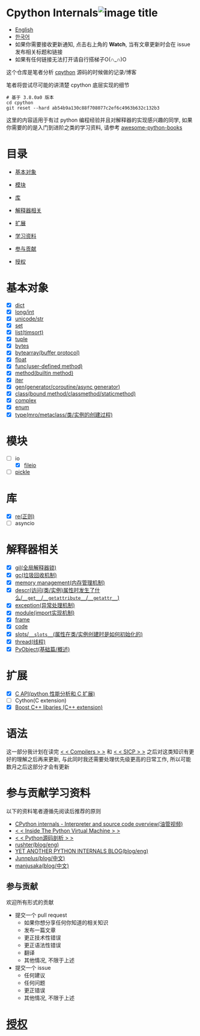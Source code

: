 # Cpython Internals![image title](http://www.zpoint.xyz:8080/count/tag.svg?url=github%2FCPython-Internals-CN)

* [English](https://github.com/zpoint/CPython-Internals/blob/master/README.md)
* [한국어](https://github.com/zpoint/CPython-Internals/blob/master/README_KR.md)
* 如果你需要接收更新通知, 点击右上角的 **Watch**, 当有文章更新时会在 issue 发布相关标题和链接
* 如果有任何链接无法打开请自行搭梯子O(∩_∩)O

这个仓库是笔者分析 [cpython](https://github.com/python/cpython) 源码的时候做的记录/博客

笔者将尝试尽可能的讲清楚 cpython 底层实现的细节

```shell script
# 基于 3.8.0a0 版本
cd cpython
git reset --hard ab54b9a130c88f708077c2ef6c4963b632c132b3

```

这里的内容适用于有过 python 编程经验并且对解释器的实现感兴趣的同学, 如果你需要的的是入门到进阶之类的学习资料, 请参考 [awesome-python-books](https://github.com/Junnplus/awesome-python-books/blob/master/README-ZH_CN.md)


# 目录

* [基本对象](#基本对象)
* [模块](#模块)
* [库](#库)
* [解释器相关](#解释器相关)
* [扩展](#扩展)
* [学习资料](#学习资料)
* [参与贡献](#参与贡献)

* [授权](#授权)


# 基本对象
- [x] [dict](https://github.com/zpoint/CPython-Internals/blob/master/BasicObject/dict/dict_cn.md)
- [x] [long/int](https://github.com/zpoint/CPython-Internals/blob/master/BasicObject/long/long_cn.md)
- [x] [unicode/str](https://github.com/zpoint/CPython-Internals/blob/master/BasicObject/str/str_cn.md)
- [x] [set](https://github.com/zpoint/CPython-Internals/blob/master/BasicObject/set/set_cn.md)
- [x] [list(timsort)](https://github.com/zpoint/CPython-Internals/blob/master/BasicObject/list/list_cn.md)
- [x] [tuple](https://github.com/zpoint/CPython-Internals/blob/master/BasicObject/tuple/tuple_cn.md)
- [x] [bytes](https://github.com/zpoint/CPython-Internals/blob/master/BasicObject/bytes/bytes_cn.md)
- [x] [bytearray(buffer protocol)](https://github.com/zpoint/CPython-Internals/blob/master/BasicObject/bytearray/bytearray_cn.md)
- [x] [float](https://github.com/zpoint/CPython-Internals/blob/master/BasicObject/float/float_cn.md)
- [x] [func(user-defined method)](https://github.com/zpoint/CPython-Internals/blob/master/BasicObject/func/func_cn.md)
- [x] [method(builtin method)](https://github.com/zpoint/CPython-Internals/blob/master/BasicObject/method/method_cn.md)
- [x] [iter](https://github.com/zpoint/CPython-Internals/blob/master/BasicObject/iter/iter_cn.md)
- [x] [gen(generator/coroutine/async generator)](https://github.com/zpoint/CPython-Internals/blob/master/BasicObject/gen/gen_cn.md)
- [x] [class(bound method/classmethod/staticmethod)](https://github.com/zpoint/CPython-Internals/blob/master/BasicObject/class/class_cn.md)
- [x] [complex](https://github.com/zpoint/CPython-Internals/blob/master/BasicObject/complex/complex_cn.md)
- [x] [enum](https://github.com/zpoint/CPython-Internals/blob/master/BasicObject/enum/enum_cn.md)
- [x] [type(mro/metaclass/类/实例的创建过程)](https://github.com/zpoint/CPython-Internals/blob/master/BasicObject/type/type_cn.md)

# 模块

 - [ ] io
 	- [x] [fileio](https://github.com/zpoint/CPython-Internals/blob/master/Modules/io/fileio/fileio_cn.md)
 - [ ] [pickle](https://github.com/zpoint/CPython-Internals/blob/master/Modules/pickle/pickle_cn.md)

# 库

 - [x] [re(正则)](https://github.com/zpoint/CPython-Internals/blob/master/Modules/re/re_cn.md)
 - [ ] asyncio

# 解释器相关

 - [x] [gil(全局解释器锁)](https://github.com/zpoint/CPython-Internals/blob/master/Interpreter/gil/gil_cn.md)
 - [x] [gc(垃圾回收机制)](https://github.com/zpoint/CPython-Internals/blob/master/Interpreter/gc/gc_cn.md)
 - [x] [memory management(内存管理机制)](https://github.com/zpoint/CPython-Internals/blob/master/Interpreter/memory_management/memory_management_cn.md)
 - [x] [descr(访问(类/实例)属性时发生了什么/`__get__`/`__getattribute__`/`__getattr__`)](https://github.com/zpoint/CPython-Internals/blob/master/Interpreter/descr/descr_cn.md)
 - [x] [exception(异常处理机制)](https://github.com/zpoint/CPython-Internals/blob/master/Interpreter/exception/exception_cn.md)
 - [x] [module(import实现机制)](https://github.com/zpoint/CPython-Internals/blob/master/Interpreter/module/module_cn.md)
 - [x] [frame](https://github.com/zpoint/CPython-Internals/blob/master/Interpreter/frame/frame_cn.md)
 - [x] [code](https://github.com/zpoint/CPython-Internals/blob/master/Interpreter/code/code_cn.md)
 - [x] [slots/`__slots__`(属性在类/实例创建时是如何初始化的)](https://github.com/zpoint/CPython-Internals/blob/master/Interpreter/slot/slot_cn.md)
 - [x] [thread(线程)](https://github.com/zpoint/CPython-Internals/blob/master/Interpreter/thread/thread_cn.md)
 - [x] [PyObject(基础篇/概述)](https://github.com/zpoint/CPython-Internals/blob/master/Interpreter/pyobject/pyobject_cn.md)

# 扩展

 - [x] [C API(python 性能分析和 C 扩展)](https://github.com/zpoint/CPython-Internals/blob/master/Extension/C/c_cn.md)
 - [ ] Cython(C extension)
 - [x] [Boost C++ libaries (C\+\+ extension)](https://github.com/zpoint/Boost-Python-Examples)

# 语法

这一部分我计划在读完 [< < Compilers > >](https://www.amazon.com/Compilers-Principles-Techniques-Tools-2nd/dp/0321486811) 和 [< < SICP > >](https://www.amazon.com/Structure-Interpretation-Computer-Programs-Engineering/dp/0262510871) 之后对这类知识有更好的理解之后再来更新, 与此同时我还需要处理优先级更高的日常工作, 所以可能数月之后这部分才会有更新


# 参与贡献学习资料

以下的资料笔者遵循先阅读后推荐的原则

* [CPython internals - Interpreter and source code overview(油管视频)](https://www.youtube.com/watch?v=LhadeL7_EIU&list=PLzV58Zm8FuBL6OAv1Yu6AwXZrnsFbbR0S)
* [< < Inside The Python Virtual Machine > >](https://leanpub.com/insidethepythonvirtualmachine)
* [< < Python源码剖析 > >](https://book.douban.com/subject/3117898/)
* [rushter(blog/eng)](https://rushter.com/)
* [YET ANOTHER PYTHON INTERNALS BLOG(blog/eng)](https://pythoninternal.wordpress.com/)
* [Junnplus(blog/中文)](https://github.com/Junnplus/blog/issues)
* [manjusaka(blog/中文)](https://manjusaka.itscoder.com/)

## 参与贡献

欢迎所有形式的贡献

* 提交一个 pull request
  * 如果你想分享任何你知道的相关知识
  *  发布一篇文章
  * 更正技术性错误
  * 更正语法性错误
  * 翻译
  * 其他情况, 不限于上述
* 提交一个 issue 
  * 任何建议
  * 任何问题
  * 更正错误
  * 其他情况, 不限于上述

# [授权](https://creativecommons.org/licenses/by-nc-sa/4.0/deed.zh)

